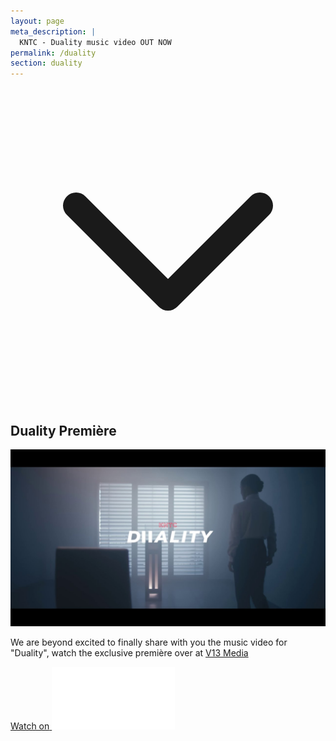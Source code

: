 ```yaml
---
layout: page
meta_description: |
  KNTC - Duality music video OUT NOW
permalink: /duality
section: duality
---
```


<div class="relative h-app-height bg-fixed bg-cover bg-center flex flex-col justify-center" style="background-image: url(assets/images/duality-premiere.jpg)">
  <div class="absolute top-0 left-0 right-0 bottom-0 w-full h-full bg-black opacity-30"></div>
  <div class="absolute text-white mx-auto pb-5 w-full flex justify-center bottom-0">
    <svg xmlns="http://www.w3.org/2000/svg" class="h-12 animate-bounce" fill="none" viewBox="0 0 24 24" stroke="currentColor">
      <path stroke-linecap="round" stroke-linejoin="round" stroke-width="2" d="M19 9l-7 7-7-7" />
    </svg>
  </div>
</div>

<div class="text-white anim--cascad" data-animate="" id="duality">
  <div class="py-16 bg-fixed bg-cover bg-center lg:py-32" style="background-image: url(assets/images/bg-duality.jpg)">
    <div class="w-11/12 max-w-2xl mx-auto">
      <h2 class="text-center mb-5 anim-fade-up">Duality Première</h2>
      <a href="https://v13.net/2021/06/kntc-reach-a-new-level-of-catharsis-with-their-duality-music-video-premiere/" class="block anim-fade-up">
        <img src="assets/images/duality-thumbnail.jpg" alt="Duality - OUT NOW" class="shadow-xl mb-5" loading="lazy">
      </a>
      <div class="flex mb-5 anim-fade-up">
        <p>
          We are beyond excited to finally share with you the music video for "Duality", watch the exclusive première over at <a href="https://v13.net/2021/06/kntc-reach-a-new-level-of-catharsis-with-their-duality-music-video-premiere/">V13 Media</a>
        </p>
      </div>
      <div class="text-center anim-fade-up">
        <a href="https://v13.net/2021/06/kntc-reach-a-new-level-of-catharsis-with-their-duality-music-video-premiere/" class="inline-flex items-center px-6 py-4 text-lg font-bold uppercase rounded-lg shadow-sm text-white bg-red transition-colors duration-500 ease-smooth hover:bg-red-light hover:text-white focus:outline-none focus:ring-2 focus:ring-offset-2 focus:ring-red">
          <span>Watch on</span>
          <img src="assets/images/v13.png" alt="V13 logo" class="w-8 -mr-1 ml-3">
        </a>
      </div>
    </div>
  </div>
</div>

<div class="h-app-height mb-12">
  <div class="h-full bg-fixed bg-cover bg-center flex flex-col justify-center" style="background-image: url(assets/images/car.jpg)">
</div>
